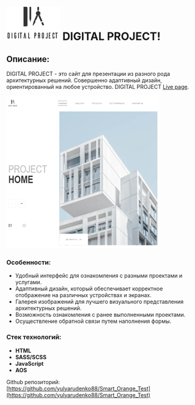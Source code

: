 # ![Image alt](./images/logo-header.svg) DIGITAL PROJECT!

## Описание:
DIGITAL PROJECT - это сайт для презентации из разного рода архитектурных решений. Совершенно адаптивный дизайн, ориентированный на любое устройство.
DIGITAL PROJECT [Live page](https://yulyarudenko88.github.io/Smart_Orange_Test/).

<span>
<img src="./images/readme.png" width="400" height="400" title="welcome">
</span>

### Особенности:
- Удобный интерфейс для ознакомления с разными проектами и услугами.
- Адаптивный дизайн, который обеспечивает корректное отображение на различных устройствах и экранах.
- Галерея изображений для лучшего визуального представления архитектурных решений.
- Возможность ознакомления с ранее выполненными проектами.
- Осуществление обратной связи путем наполнения формы.

### Стек технологий:
- **HTML** 
- **SASS/SCSS**
- **JavaScript** 
- **AOS** 

Github репозиторий: [https://github.com/yulyarudenko88/Smart_Orange_Test](https://github.com/yulyarudenko88/Smart_Orange_Test)